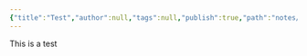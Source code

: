 ```yaml
---
{"title":"Test","author":null,"tags":null,"publish":true,"path":"notes/test note.md","permalink":"/notes/test-note/","PassFrontmatter":true}
---
```



This is a test